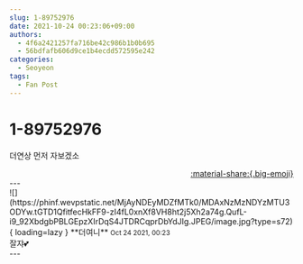 ```yaml
---
slug: 1-89752976
date: 2021-10-24 00:23:06+09:00
authors:
  - 4f6a2421257fa716be42c986b1b0b695
  - 56bdfafb606d9ce1b4ecdd572595e242
categories:
  - Seoyeon
tags:
  - Fan Post
---
```


# 1-89752976

<div class="post-container" markdown="1">
<div class="content-container md-sidebar__scrollwrap" markdown="1">

더연상 먼저 자보겠소

</div>
</div>

<div style="text-align: right;" markdown="1">
<a href="https://weverse.io/fromis9/fanpost/1-89752976" style="text-align: right;">:material-share:{.big-emoji}</a>
</div>
---

<div class="comments-container md-sidebar__scrollwrap" markdown="1">
<div class="comment" markdown="1">
<div class='id-container' markdown="1">
![](https://phinf.wevpstatic.net/MjAyNDEyMDZfMTk0/MDAxNzMzNDYzMTU3ODYw.tGTD1QfitfecHkFF9-zI4fL0xnXf8VH8ht2j5Xh2a74g.QufL-i9_92XbdgbPBLGEpzXIrDqS4JTDRCqprDbYdJIg.JPEG/image.jpg?type=s72){ loading=lazy }
**<span class="artist">더여니</span>** <small>Oct 24 2021, 00:23</small><br>
</div>
<div class='comment-body' markdown="1">
잘쟈💕
</div>
</div>
</div>
---
